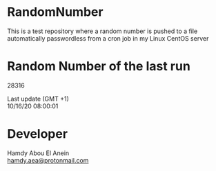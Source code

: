 # RandomNumber    
This is a test repository where a random number is pushed to a file automatically passwordless from a cron job in my Linux CentOS server    
# Random Number of the last run   
28316
      
Last update (GMT +1)    
10/16/20 08:00:01
# Developer    
Hamdy Abou El Anein   
hamdy.aea@protonmail.com
